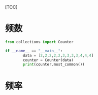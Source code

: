 [TOC]

# 频数
```python
from collections import Counter

if __name__ == "__main__":
        data = [2,2,2,2,2,3,3,3,3,4,4,4]
        counter = Counter(data)
        print(counter.most_common())
```

# 频率
